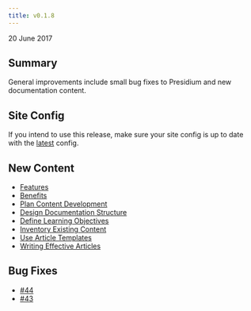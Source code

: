 ```yaml
---
title: v0.1.8
---
```


20 June 2017

## Summary

General improvements include small bug fixes to Presidium and new documentation content.

## Site Config

If you intend to use this release, make sure your site config is up to date with the [latest](https://github.com/SPANDigital/presidium-template/releases/tag/v0.1.8) config.

## New Content

- [Features]({{site.baseurl}}/overview/)
- [Benefits]({{site.baseurl}}/overview/)
- [Plan Content Development]({{site.baseurl}}/best-practices/#plan-content-development)
- [Design Documentation Structure]({{site.baseurl}}/best-practices/#design-documentation-structure)
- [Define Learning Objectives]({{site.baseurl}}/best-practices/#define-learning-objectives)
- [Inventory Existing Content]({{site.baseurl}}/best-practices/#inventory-existing-content)
- [Use Article Templates]({{site.baseurl}}/best-practices/#use-article-templates)
- [Writing Effective Articles]({{site.baseurl}}/best-practices/#writing-effective-articles)

## Bug Fixes

- [#44](https://github.com/SPANDigital/presidium/issues/44)
- [#43](https://github.com/SPANDigital/presidium/issues/43)
